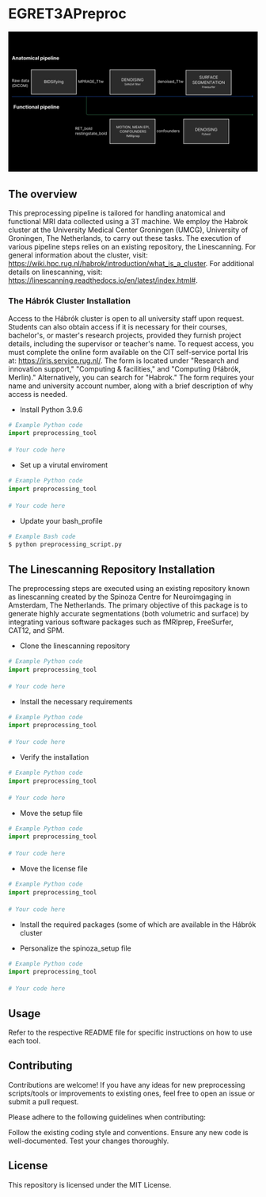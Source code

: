 # EGRET3APreproc

![Preprocessing Image](images/preprocessing.jpg)

## The overview  
This preprocessing pipeline is tailored for handling anatomical and functional MRI data collected using a 3T machine. We employ the Habrok cluster at the University Medical Center Groningen (UMCG), University of Groningen, The Netherlands, to carry out these tasks. The execution of various pipeline steps relies on an existing repository, the Linescanning.
For general information about the cluster, visit: https://wiki.hpc.rug.nl/habrok/introduction/what_is_a_cluster. 
For additional details on linescanning, visit: https://linescanning.readthedocs.io/en/latest/index.html#.

### The Hábrók Cluster Installation

Access to the Hábrók cluster is open to all university staff upon request. Students can also obtain access if it is necessary for their courses, bachelor's, or master's research projects, provided they furnish project details, including the supervisor or teacher's name. To request access, you must complete the online form available on the CIT self-service portal Iris at: https://iris.service.rug.nl/. 
The form is located under "Research and innovation support," "Computing & facilities," and "Computing (Hábrók, Merlin)." Alternatively, you can search for "Habrok." The form requires your name and university account number, along with a brief description of why access is needed. 



- Install Python 3.9.6

```python
# Example Python code
import preprocessing_tool

# Your code here
```

- Set up a virutal enviroment

```python
# Example Python code
import preprocessing_tool

# Your code here
```

- Update your bash_profile

```bash
# Example Bash code
$ python preprocessing_script.py
```

## The Linescanning Repository Installation

The preprocessing steps are executed using an existing repository known as linescanning created by the Spinoza Centre for Neuroimgaging in Amsterdam, The Netherlands. The primary objective of this package is to generate highly accurate segmentations (both volumetric and surface) by integrating various software packages such as fMRIprep, FreeSurfer, CAT12, and SPM. 

- Clone the linescanning repository
  
```python
# Example Python code
import preprocessing_tool

# Your code here
```

- Install the necessary requirements
  
```python
# Example Python code
import preprocessing_tool

# Your code here
```

- Verify the installation

```python
# Example Python code
import preprocessing_tool

# Your code here
```
  
- Move the setup file

```python
# Example Python code
import preprocessing_tool

# Your code here
```

- Move the license file

```python
# Example Python code
import preprocessing_tool

# Your code here
```

- Install the required packages (some of which are available in the Hábrók cluster

- Personalize the spinoza_setup file

```python
# Example Python code
import preprocessing_tool

# Your code here
```

## Usage

Refer to the respective README file for specific instructions on how to use each tool.

## Contributing

Contributions are welcome! If you have any ideas for new preprocessing scripts/tools or improvements to existing ones, feel free to open an issue or submit a pull request.

Please adhere to the following guidelines when contributing:

Follow the existing coding style and conventions.
Ensure any new code is well-documented.
Test your changes thoroughly.

## License

This repository is licensed under the MIT License.

